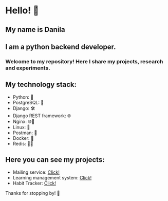 # Hello! 👋

## My name is Danila
## I am a python backend developer.
### Welcome to my repository! Here I share my projects, research and experiments.

## My technology stack:

- Python: 🐍
- PostgreSQL: 🐘
- Django: 🛠️
- Django REST framework: 🌐
- Nginx: 🌐🚀
- Linux: 🐧
- Postman: 🐒
- Docker: 🐳
- Redis: 🔄🔥

## Here you can see my projects:
- Mailing service: [Click!](https://github.com/KurtBravo44/mailing_service)
- Learning management system: [Click!](https://github.com/KurtBravo44/-LMS)
- Habit Tracker: [Click!](https://github.com/KurtBravo44/habit_tracker)


Thanks for stopping by! 🚀
